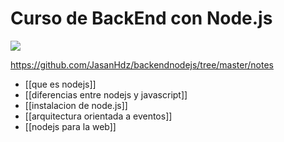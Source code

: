 # Curso de BackEnd con Node.js

![](https://dc722jrlp2zu8.cloudfront.net/media/cache/68/eb/68eb9767ce19257af1e4091f6027de13.webp)

https://github.com/JasanHdz/backendnodejs/tree/master/notes
* [[que es nodejs]]
* [[diferencias entre nodejs y javascript]]
* [[instalacion de node.js]]
* [[arquitectura orientada a eventos]]
* [[nodejs para la web]]

